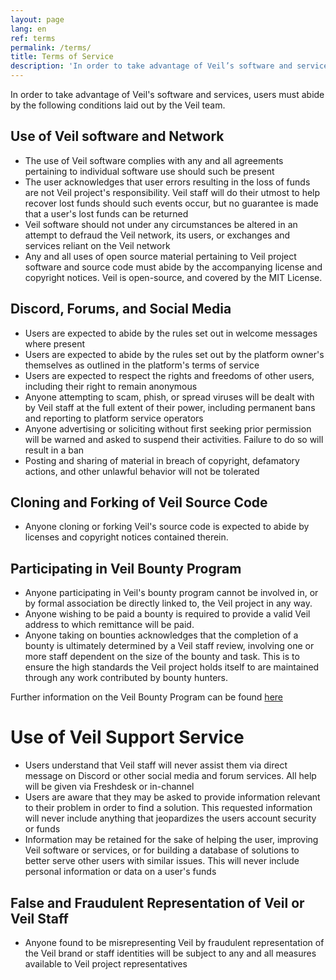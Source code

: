 ```yaml
---
layout: page
lang: en
ref: terms
permalink: /terms/
title: Terms of Service
description: 'In order to take advantage of Veil’s software and services, users must abide by the following terms and conditions laid out by the Veil team.'
---
```


In order to take advantage of Veil's software and services, users must abide by the following conditions laid out by the Veil team.

## Use of Veil software and Network

 - The use of Veil software complies with any and all agreements pertaining to individual software use should such be present
 - The user acknowledges that user errors resulting in the loss of funds are not Veil project's responsibility. Veil staff will do their utmost to help recover lost funds should such events occur, but no guarantee is made that a user's lost funds can be returned
 - Veil software should not under any circumstances be altered in an attempt to defraud the Veil network, its users, or exchanges and services reliant on the Veil network
 - Any and all uses of open source material pertaining to Veil project software and source code must abide by the accompanying license and copyright notices. Veil is open-source, and covered by the MIT License. 
 
 <!--- Further information on Veil's license and copyright information can be found [here](/license/) --->

## Discord, Forums, and Social Media

 - Users are expected to abide by the rules set out in welcome messages where present
 - Users are expected to abide by the rules set out by the platform owner's themselves as outlined in the platform's terms of service
 - Users are expected to respect the rights and freedoms of other users, including their right to remain anonymous
 - Anyone attempting to scam, phish, or spread viruses will be dealt with by Veil staff at the full extent of their power, including permanent bans and reporting to platform service operators
 - Anyone advertising or soliciting without first seeking prior permission will be warned and asked to suspend their activities. Failure to do so will result in a ban
 - Posting and sharing of material in breach of copyright, defamatory actions, and other unlawful behavior will not be tolerated

## Cloning and Forking of Veil Source Code

 - Anyone cloning or forking Veil's source code is expected to abide by licenses and copyright notices contained therein.
 
 <!--- Further information on Veil's policy on clones and forks can be found [here](/license/) --->

## Participating in Veil Bounty Program

 - Anyone participating in Veil's bounty program cannot be involved in, or by formal association be directly linked to, the Veil project in any way.
 - Anyone wishing to be paid a bounty is required to provide a valid Veil address to which remittance will be paid.
 - Anyone taking on bounties acknowledges that the completion of a bounty is ultimately determined by a Veil staff review, involving one or more staff dependent on the size of the bounty and task. This is to ensure the high standards the Veil project holds itself to are maintained through any work contributed by bounty hunters.
 
 Further information on the Veil Bounty Program can be found [here](/get-started/)

# Use of Veil Support Service

 - Users understand that Veil staff will never assist them via direct message on Discord or other social media and forum services. All help will be given via Freshdesk or in-channel
 - Users are aware that they may be asked to provide information relevant to their problem in order to find a solution. This requested information will never include anything that jeopardizes the users account security or funds
 - Information may be retained for the sake of helping the user, improving Veil software or services, or for building a database of solutions to better serve other users with similar issues. This will never include personal information or data on a user's funds

## False and Fraudulent Representation of Veil or Veil Staff

 - Anyone found to be misrepresenting Veil by fraudulent representation of the Veil brand or staff identities will be subject to any and all measures available to Veil project representatives
